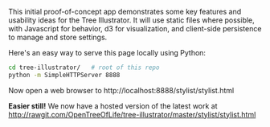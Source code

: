 This initial proof-of-concept app demonstrates some key features and usability
ideas for the Tree Illustrator. It will use static files where possible, with
Javascript for behavior, d3 for visualization, and client-side persistence to
manage and store settings.

Here's an easy way to serve this page locally using Python:
```bash
cd tree-illustrator/   # root of this repo
python -m SimpleHTTPServer 8888
```
Now open a web browser to http://localhost:8888/stylist/stylist.html

**Easier still!** We now have a hosted version of the latest work at
http://rawgit.com/OpenTreeOfLife/tree-illustrator/master/stylist/stylist.html

